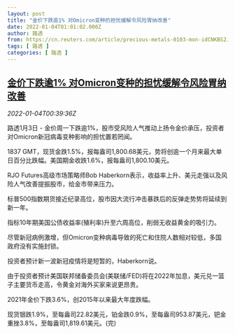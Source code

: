 ```yaml
---
layout: post
title: "金价下跌逾1% 对Omicron变种的担忧缓解令风险胃纳改善"
date: 2022-01-04T01:01:02.000Z
author: 路透
from: https://cn.reuters.com/article/precious-metals-0103-mon-idCNKBS2JE01A
tags: [ 路透 ]
categories: [ 路透 ]
---
```

<!--1641258062000-->
[金价下跌逾1% 对Omicron变种的担忧缓解令风险胃纳改善](https://cn.reuters.com/article/precious-metals-0103-mon-idCNKBS2JE01A)
------

<div>
<div><i>2022-01-04T00:39:36Z</i></div><p>路透1月3日 - 金价周一下跌逾1%，股市受风险人气推动上扬令金价承压，投资者对Omicron新冠病毒变种影响的担忧置若罔闻。</p><p>1837 GMT，现货金跌1.5%，报每盎司1,800.68美元，势将创逾一个月来最大单日百分比跌幅。美国期金收跌1.6%，报每盎司1,800.10美元。</p><p>RJO Futures高级市场策略师Bob Haberkorn表示，收益率上升、美元走强以及风险人气改善提振股市，给金市带来压力。</p><p>标普500指数期货接近纪录高位，股市因大流行冲击暴跌后的反弹走势势将延续到新一年。</p><p>指标10年期美国公债收益率(殖利率)升至六周高位，削弱无收益黄金的吸引力。</p><p>尽管新冠病例激增，但Omicron变种病毒导致的死亡和住院人数相对较低，多国政府没有实施封锁。</p><p>投资者预计新一波新冠疫情将是短暂的，Haberkorn说。</p><p>由于投资者预计美国联邦储备委员会(美联储/FED)将在2022年加息，美元兑一篮子主要货币走高，令黄金对海外买家来说更昂贵。</p><p>2021年金价下跌3.6%，创2015年以来最大年度跌幅。</p><p>现货银跌1.9%，至每盎司22.82美元，铂金跌0.9%，至每盎司953.87美元，钯金重挫3.8%，至每盎司1,819.61美元。(完)</p>
</div>
